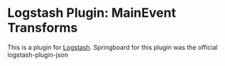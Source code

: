 # Logstash Plugin: MainEvent Transforms

This is a plugin for [Logstash](https://github.com/elastic/logstash).
Springboard for this plugin was the official logstash-plugin-json
